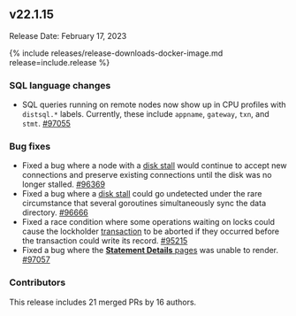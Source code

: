 ## v22.1.15

Release Date: February 17, 2023

{% include releases/release-downloads-docker-image.md release=include.release %}

<h3 id="v22-1-15-sql-language-changes">SQL language changes</h3>

- SQL queries running on remote nodes now show up in CPU profiles with `distsql.*` labels. Currently, these include `appname`, `gateway`, `txn`, and `stmt`. [#97055][#97055]

<h3 id="v22-1-15-bug-fixes">Bug fixes</h3>

- Fixed a bug where a node with a [disk stall](../v22.1/cluster-setup-troubleshooting.html#disk-stalls) would continue to accept new connections and preserve existing connections until the disk was no longer stalled. [#96369][#96369]
- Fixed a bug where a [disk stall](../v22.1/cluster-setup-troubleshooting.html#disk-stalls) could go undetected under the rare circumstance that several goroutines simultaneously sync the data directory. [#96666][#96666]
- Fixed a race condition where some operations waiting on locks could cause the lockholder [transaction](../v22.1/transactions.html) to be aborted if they occurred before the transaction could write its record. [#95215][#95215]
- Fixed a bug where the [**Statement Details** pages](../v22.1/ui-statements-page.html#statement-details-page) was unable to render. [#97057][#97057]

<div class="release-note-contributors" markdown="1">

<h3 id="v22-1-15-contributors">Contributors</h3>

This release includes 21 merged PRs by 16 authors.

</div>

[#95215]: https://github.com/cockroachdb/cockroach/pull/95215
[#96296]: https://github.com/cockroachdb/cockroach/pull/96296
[#96369]: https://github.com/cockroachdb/cockroach/pull/96369
[#96666]: https://github.com/cockroachdb/cockroach/pull/96666
[#97055]: https://github.com/cockroachdb/cockroach/pull/97055
[#97057]: https://github.com/cockroachdb/cockroach/pull/97057

